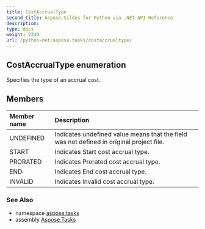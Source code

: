 ```yaml
---
title: CostAccrualType
second_title: Aspose.Sildes for Python via .NET API Reference
description: 
type: docs
weight: 2240
url: /python-net/aspose.tasks/costaccrualtype/
---
```


## CostAccrualType enumeration

Specifies the type of an accrual cost.

## Members
| Member name | Description |
| :- | :- |
|UNDEFINED|Indicates undefined value means that the field was not defined in original project file.|
|START|Indicates Start cost accrual type.|
|PRORATED|Indicates Prorated cost accrual type.|
|END|Indicates End cost accrual type.|
|INVALID|Indicates Invalid cost accrual type.|

### See Also

* namespace [aspose.tasks](../../aspose.tasks/)
* assembly [Aspose.Tasks](/tasks/python-net/)

